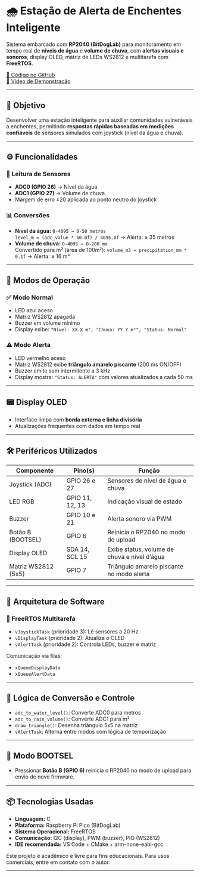# 🌧️ Estação de Alerta de Enchentes Inteligente

Sistema embarcado com **RP2040 (BitDogLab)** para monitoramento em tempo real de **níveis de água** e **volume de chuva**, com **alertas visuais e sonoros**, display OLED, matriz de LEDs WS2812 e multitarefa com **FreeRTOS**.

[📂 Código no GitHub](https://github.com/Davileao10/AlertaDeEnchente)  
[🎥 Vídeo de Demonstração](https://drive.google.com/file/d/16cva3hpsAIX87CC1iE3LW0mABgXFW3QK/view?usp=sharing)

---

## 📌 Objetivo

Desenvolver uma estação inteligente para auxiliar comunidades vulneráveis a enchentes, permitindo **respostas rápidas baseadas em medições confiáveis** de sensores simulados com joystick (nível da água e chuva).

---

## ⚙️ Funcionalidades

### 🔎 Leitura de Sensores

- **ADC0 (GPIO 26)** → Nível da água
- **ADC1 (GPIO 27)** → Volume de chuva
- Margem de erro ±20 aplicada ao ponto neutro do joystick

### 📊 Conversões

- **Nível da água:** `0-4095 → 0-50 metros`  
  `level_m = (adc_value * 50.0f) / 4095.0f` → Alerta: ≥ 35 metros
- **Volume de chuva:** `0-4095 → 0-200 mm`  
  Convertido para m³ (área de 100m²): `volume_m3 = precipitation_mm * 0.1f` → Alerta: ≥ 16 m³

---

## 🚦 Modos de Operação

### ✅ Modo Normal

- LED azul aceso
- Matriz WS2812 apagada
- Buzzer em volume mínimo
- Display exibe: `"Nível: XX.X m", "Chuva: YY.Y m³", "Status: Normal"`

### ⚠️ Modo Alerta

- LED vermelho aceso
- Matriz WS2812 exibe **triângulo amarelo piscante** (200 ms ON/OFF)
- Buzzer emite som intermitente a 3 kHz
- Display mostra: `"Status: ALERTA"` com valores atualizados a cada 50 ms

---

## 📟 Display OLED

- Interface limpa com **borda externa e linha divisória**
- Atualizações frequentes com dados em tempo real

---

## 🛠️ Periféricos Utilizados

| Componente          | Pino(s)           | Função                                       |
|---------------------|-------------------|----------------------------------------------|
| Joystick (ADC)      | GPIO 26 e 27      | Sensores de nível de água e chuva            |
| LED RGB             | GPIO 11, 12, 13   | Indicação visual de estado                   |
| Buzzer              | GPIO 10 e 21      | Alerta sonoro via PWM                        |
| Botão B (BOOTSEL)   | GPIO 6            | Reinicia o RP2040 no modo de upload          |
| Display OLED        | SDA 14, SCL 15    | Exibe status, volume de chuva e nível d’água |
| Matriz WS2812 (5x5) | GPIO 7            | Triângulo amarelo piscante no modo alerta    |

---

## 🧠 Arquitetura de Software

### 🔄 FreeRTOS Multitarefa

- `vJoystickTask` (prioridade 3): Lê sensores a 20 Hz
- `vDisplayTask` (prioridade 2): Atualiza o OLED
- `vAlertTask` (prioridade 2): Controla LEDs, buzzer e matriz

Comunicação via filas:
- `xQueueDisplayData`
- `xQueueAlertData`

---

## 🧮 Lógica de Conversão e Controle

- `adc_to_water_level()`: Converte ADC0 para metros
- `adc_to_rain_volume()`: Converte ADC1 para m³
- `draw_triangle()`: Desenha triângulo 5x5 na matriz
- `vAlertTask`: Alterna entre modos com lógica de temporização

---

## 🧪 Modo BOOTSEL

- Pressionar **Botão B (GPIO 6)** reinicia o RP2040 no modo de upload para envio de novo firmware.

---

## 📦 Tecnologias Usadas

- **Linguagem:** C
- **Plataforma:** Raspberry Pi Pico (BitDogLab)
- **Sistema Operacional:** FreeRTOS
- **Comunicação:** I2C (display), PWM (buzzer), PIO (WS2812)
- **IDE recomendada:** VS Code + CMake + arm-none-eabi-gcc



Este projeto é acadêmico e livre para fins educacionais. Para usos comerciais, entre em contato com o autor.

---

